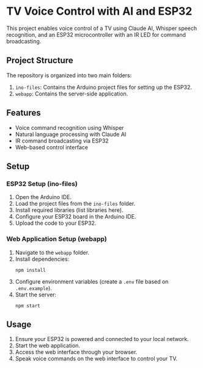 # TV Voice Control with AI and ESP32

This project enables voice control of a TV using Claude AI, Whisper speech recognition, and an ESP32 microcontroller with an IR LED for command broadcasting.

## Project Structure

The repository is organized into two main folders:

1. `ino-files`: Contains the Arduino project files for setting up the ESP32.
2. `webapp`: Contains the server-side application.

## Features

- Voice command recognition using Whisper
- Natural language processing with Claude AI
- IR command broadcasting via ESP32
- Web-based control interface

## Setup

### ESP32 Setup (ino-files)

1. Open the Arduino IDE.
2. Load the project files from the `ino-files` folder.
3. Install required libraries (list libraries here).
4. Configure your ESP32 board in the Arduino IDE.
5. Upload the code to your ESP32.

### Web Application Setup (webapp)

1. Navigate to the `webapp` folder.
2. Install dependencies:
   ```
   npm install
   ```
3. Configure environment variables (create a `.env` file based on `.env.example`).
4. Start the server:
   ```
   npm start
   ```

## Usage

1. Ensure your ESP32 is powered and connected to your local network.
2. Start the web application.
3. Access the web interface through your browser.
4. Speak voice commands on the web interface to control your TV.
